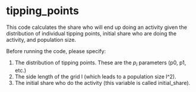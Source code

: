 # tipping_points

This code calculates the share who will end up doing an activity given the distribution of individual tipping points, initial share who are doing the activity, and population size.

Before running the code, please specify:

1. The distribution of tipping points. These are the $p_i$ parameters (p0, p1, etc.)
2. The side length of the grid l (which leads to a population size l^2).
3. The initial share who do the activity (this variable is called initial_share).
